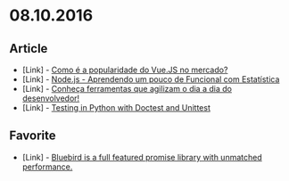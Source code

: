 # 08.10.2016

## Article

- \[Link\] - [Como é a popularidade do Vue.JS no mercado?](http://www.vuejs-brasil.com.br/como-e-a-popularidade-do-vue-js-no-mercado/)
- \[Link\] - [Node.js - Aprendendo um pouco de Funcional com Estatística](http://nomadev.com.br/node-js-aprendendo-um-pouco-de-funcional-com-estatistica/)
- \[Link\] - [Conheça ferramentas que agilizam o dia a dia do desenvolvedor!](http://ilovecode.com.br/conheca-ferramentas-que-agilizam-o-dia-a-dia-do-desenvolvedor/)
- \[Link\] - [Testing in Python with Doctest and Unittest](https://www.sitepoint.com/premium/screencasts/testing-in-python-with-doctest-and-unittest)


## Favorite

- \[Link\] - [Bluebird is a full featured promise library with unmatched performance.](http://bluebirdjs.com/docs/getting-started.html)
